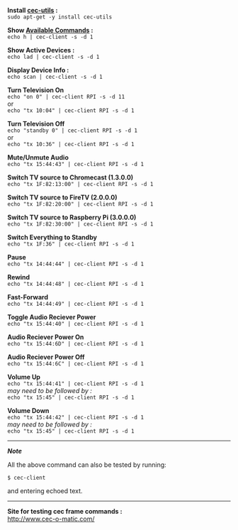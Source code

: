 **Install [cec-utils](https://timleland.com/raspberry-pi-turn-tv-onoff-cec/) :**  
```sudo apt-get -y install cec-utils```  

**Show [Available Commands](https://raspberrypi.stackexchange.com/questions/9142/commands-for-using-cec-client) :**  
```echo h | cec-client -s -d 1```

**Show Active Devices :**  
```echo lad | cec-client -s -d 1```

**Display Device Info :**  
```echo scan | cec-client -s -d 1```

**Turn Television On**  
```echo "on 0" | cec-client RPI -s -d 11```  
or  
```echo "tx 10:04" | cec-client RPI -s -d 1```

**Turn Television Off**  
```echo "standby 0" | cec-client RPI -s -d 1```  
or  
```echo "tx 10:36" | cec-client RPI -s -d 1```

**Mute/Unmute Audio**  
```echo "tx 15:44:43" | cec-client RPI -s -d 1```

**Switch TV source to Chromecast (1.3.0.0)**  
```echo "tx 1F:82:13:00" | cec-client RPI -s -d 1```

**Switch TV source to FireTV (2.0.0.0)**  
```echo "tx 1F:82:20:00" | cec-client RPI -s -d 1```

**Switch TV source to Raspberry Pi (3.0.0.0)**  
```echo "tx 1F:82:30:00" | cec-client RPI -s -d 1```

**Switch Everything to Standby**  
```echo "tx 1F:36" | cec-client RPI -s -d 1```

**Pause**  
```echo "tx 14:44:44" | cec-client RPI -s -d 1```

**Rewind**  
```echo "tx 14:44:48" | cec-client RPI -s -d 1```

**Fast-Forward**  
```echo "tx 14:44:49" | cec-client RPI -s -d 1```

**Toggle Audio Reciever Power**  
```echo "tx 15:44:40" | cec-client RPI -s -d 1```

**Audio Reciever Power On**  
```echo "tx 15:44:6D" | cec-client RPI -s -d 1```

**Audio Reciever Power Off**  
```echo "tx 15:44:6C" | cec-client RPI -s -d 1```

**Volume Up**  
```echo "tx 15:44:41" | cec-client RPI -s -d 1```  
*may need to be followed by :*  
```echo "tx 15:45" | cec-client RPI -s -d 1```

**Volume Down**  
```echo "tx 15:44:42" | cec-client RPI -s -d 1```  
*may need to be followed by :*  
```echo "tx 15:45" | cec-client RPI -s -d 1```

---
***Note***

All the above command can also be tested by running:
```
$ cec-client
```
and entering echoed text.

---

**Site for testing cec frame commands :**  
http://www.cec-o-matic.com/